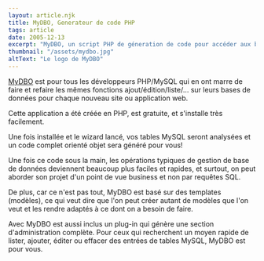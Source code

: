 ```yaml
---
layout: article.njk
title: MyDBO, Generateur de code PHP
tags: article
date: 2005-12-13
excerpt: "MyDBO, un script PHP de géneration de code pour accéder aux bases de données MySQL"
thumbnail: "/assets/mydbo.jpg"
altText: "Le logo de MyDBO"
---
```

[MyDBO](https://www.phpclasses.org/package/2722-PHP-Generate-classes-to-access-MySQL-from-templates.html) est pour tous les développeurs PHP/MySQL qui en ont marre de faire et refaire les mêmes fonctions ajout/édition/liste/... sur leurs bases de données pour chaque nouveau site ou application web.

Cette application a été créée en PHP, est gratuite, et s'installe très facilement.

Une fois installée et le wizard lancé, vos tables MySQL seront analysées et un code complet orienté objet sera généré pour vous!

Une fois ce code sous la main, les opérations typiques de gestion de base de données deviennent beaucoup plus faciles et rapides, et surtout, on peut aborder son projet d'un point de vue business et non par requêtes SQL.

De plus, car ce n'est pas tout, MyDBO est basé sur des templates (modèles), ce qui veut dire que l'on peut créer autant de modèles que l'on veut et les rendre adaptés à ce dont on a besoin de faire.

Avec MyDBO est aussi inclus un plug-in qui génère une section d'administration complète. Pour ceux qui recherchent un moyen rapide de lister, ajouter, éditer ou effacer des entrées de tables MySQL, MyDBO est pour vous.
